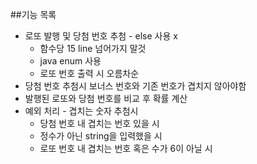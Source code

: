 ##기능 목록

- 로또 발행 및 당첨 번호 추첨 - else 사용 x
  - 함수당 15 line 넘어가지 말것
  - java enum 사용
  - 로또 번호 출력 시 오름차순
- 당첨 번호 추첨시 보너스 번호와 기존 번호가 겹치지 않아야함
- 발행된 로또와 당첨 번호를 비교 후 확률 계산
- 예외 처리 - 겹치는 숫자 추첨시
  - 당첨 번호 내 겹치는 번호 있을 시
  - 정수가 아닌 string을 입력했을 시
  - 로또 번호 내 겹치는 번호 혹은 수가 6이 아닐 시